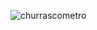
![churrascometro](https://github.com/ThallisAlbuquerque/churrascometro/assets/133246153/e2ad6f94-626a-48fe-9b41-e875ac922715)
